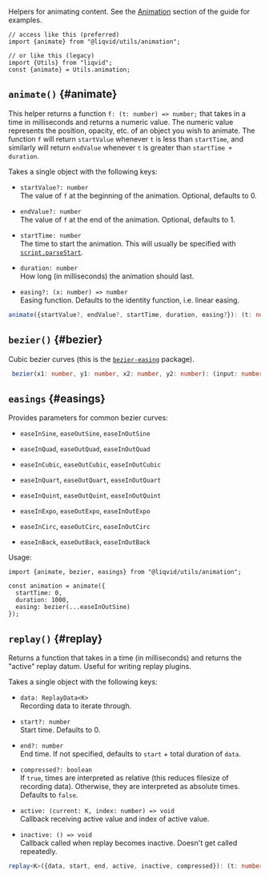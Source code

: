 
Helpers for animating content. See the [Animation](../../guide/animation.md) section of the guide for examples.

```tsx
// access like this (preferred)
import {animate} from "@liqvid/utils/animation";

// or like this (legacy)
import {Utils} from "liqvid";
const {animate} = Utils.animation;
```

## `animate()` {#animate}

This helper returns a function `f: (t: number) => number;` that takes in a time in milliseconds and returns a numeric value. The numeric value represents the position, opacity, etc. of an object you wish to animate. The function `f` will return `startValue` whenever `t` is less than `startTime`, and similarly will return `endValue` whenever `t` is greater than `startTime + duration`.

Takes a single object with the following keys:

* `startValue?: number`  
  The value of `f` at the beginning of the animation. Optional, defaults to 0.

* `endValue?: number`  
  The value of `f` at the end of the animation. Optional, defaults to 1.

* `startTime: number`  
  The time to start the animation. This will usually be specified with [`script.parseStart`](/docs/reference/Script#parseStart).

* `duration: number`  
  How long (in milliseconds) the animation should last.

* `easing?: (x: number) => number`  
  Easing function. Defaults to the identity function, i.e. linear easing.

```typescript
animate({startValue?, endValue?, startTime, duration, easing?}): (t: number) => number;
```
<!-- 
### Example

Here is code for a duck that spins in an elliptical motion. The animation will start at the marker named `"duck"`, lasting 1 second with sinusoidal ease-in. This example uses the [bezier-easing](https://www.npmjs.com/package/bezier-easing) package. You can get parameters for Bezier curves from https://easings.net or https://cubic-bezier.com.

```tsx liqvid
import {animate} from "@liqvid/utils/animation";
import {Player, Script, usePlayer, useTimeUpdate} from "liqvid";

const script = new Script([
  ["intro/", "1:00"],
  ["duck", "1:00"]
]);

function AnimatedDuck() {
  // reference to the element to animate
  const duck = React.useRef<HTMLImageElement>();

  // create the animation function
  const {script} = usePlayer();
  const rotate = React.useMemo(() => animate({
    endValue: 2 * Math.PI,
    startTime: 0,
    duration: 1000,
    //easing: BezierEasing(...easeInSine)
  }), []);

  // schedule animation
  useTimeUpdate(t => {
    const p = rotate(t);
    duck.current.style.left = `${35 + 15 * Math.cos(p)}%`;
    duck.current.style.top = `${15 - 12.5 * Math.sin(p)}%`;
  }, []);

  const style = {
    position: "absolute"
  };

  return (
    <h1 ref={duck} src={"/img/duck.svg"} style={style}>duck</h1>
  );
}

ReactDOM.render(
  <Player script={script}>
    <AnimatedDuck/>
  </Player>,
  document.querySelector("main")
);
``` -->

## `bezier()` {#bezier}

Cubic bezier curves (this is the [`bezier-easing`](https://www.npmjs.com/package/bezier-easing) package).

```typescript
 bezier(x1: number, y1: number, x2: number, y2: number): (input: number) => number;
```

## `easings` {#easings}

Provides parameters for common bezier curves:

* `easeInSine`, `easeOutSine`, `easeInOutSine`

* `easeInQuad`, `easeOutQuad`, `easeInOutQuad`

* `easeInCubic`, `easeOutCubic`, `easeInOutCubic`

* `easeInQuart`, `easeOutQuart`, `easeInOutQuart`

* `easeInQuint`, `easeOutQuint`, `easeInOutQuint`

* `easeInExpo`, `easeOutExpo`, `easeInOutExpo`

* `easeInCirc`, `easeOutCirc`, `easeInOutCirc`

* `easeInBack`, `easeOutBack`, `easeInOutBack`

Usage:

```tsx
import {animate, bezier, easings} from "@liqvid/utils/animation";

const animation = animate({
  startTime: 0,
  duration: 1000,
  easing: bezier(...easeInOutSine)
});
```

## `replay()` {#replay}

Returns a function that takes in a time (in milliseconds) and returns the "active" replay datum. Useful for writing replay plugins.

Takes a single object with the following keys:

* `data: ReplayData<K>`  
  Recording data to iterate through.

* `start?: number`  
  Start time. Defaults to 0.

* `end?: number`  
  End time. If not specified, defaults to `start` + total duration of `data`.

* `compressed?: boolean`  
  If `true`, times are interpreted as relative (this reduces filesize of recording data). Otherwise, they are interpreted as absolute times. Defaults to `false`.

* `active: (current: K, index: number) => void`  
  Callback receiving active value and index of active value.

* `inactive: () => void`  
  Callback called when replay becomes inactive. Doesn't get called repeatedly.

```typescript
replay<K>({data, start, end, active, inactive, compressed}): (t: number) => void;
```
